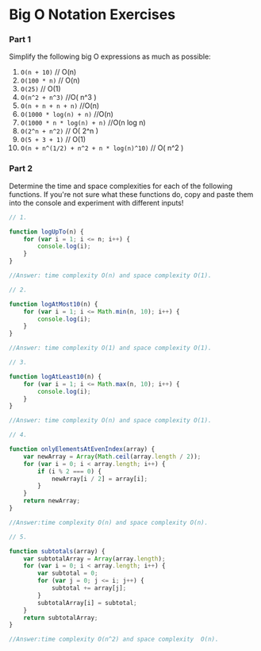 # Big O Notation Exercises

### Part 1

Simplify the following big O expressions as much as possible:

1. `O(n + 10)` // O(n)
2. `O(100 * n)` // O(n)
3. `O(25)` // O(1)
4. `O(n^2 + n^3)` //O( n^3 )
5. `O(n + n + n + n)` //O(n)
6. `O(1000 * log(n) + n)` //O(n)
7. `O(1000 * n * log(n) + n)` //O(n log n)
8. `O(2^n + n^2)` // O( 2^n )
9. `O(5 + 3 + 1)` // O(1)
10. `O(n + n^(1/2) + n^2 + n * log(n)^10)` // O( n^2 )

### Part 2

Determine the time and space complexities for each of the following functions. If you're not sure what these functions do, copy and paste them into the console and experiment with different inputs!


```js
// 1.

function logUpTo(n) {
    for (var i = 1; i <= n; i++) {
        console.log(i);
    }
}

//Answer: time complexity O(n) and space complexity O(1). 

// 2. 

function logAtMost10(n) {
    for (var i = 1; i <= Math.min(n, 10); i++) {
        console.log(i);
    }
}

//Answer: time complexity O(1) and space complexity O(1).

// 3. 

function logAtLeast10(n) {
    for (var i = 1; i <= Math.max(n, 10); i++) {
        console.log(i);
    }
}

//Answer: time complexity O(n) and space complexity O(1).

// 4.

function onlyElementsAtEvenIndex(array) {
    var newArray = Array(Math.ceil(array.length / 2));
    for (var i = 0; i < array.length; i++) {
        if (i % 2 === 0) {
            newArray[i / 2] = array[i];
        }
    }
    return newArray;
}

//Answer:time complexity O(n) and space complexity O(n).

// 5. 

function subtotals(array) {
    var subtotalArray = Array(array.length);
    for (var i = 0; i < array.length; i++) {
        var subtotal = 0;
        for (var j = 0; j <= i; j++) {
            subtotal += array[j];
        }
        subtotalArray[i] = subtotal;
    }
    return subtotalArray;
}

//Answer:time complexity O(n^2) and space complexity  O(n).
```
